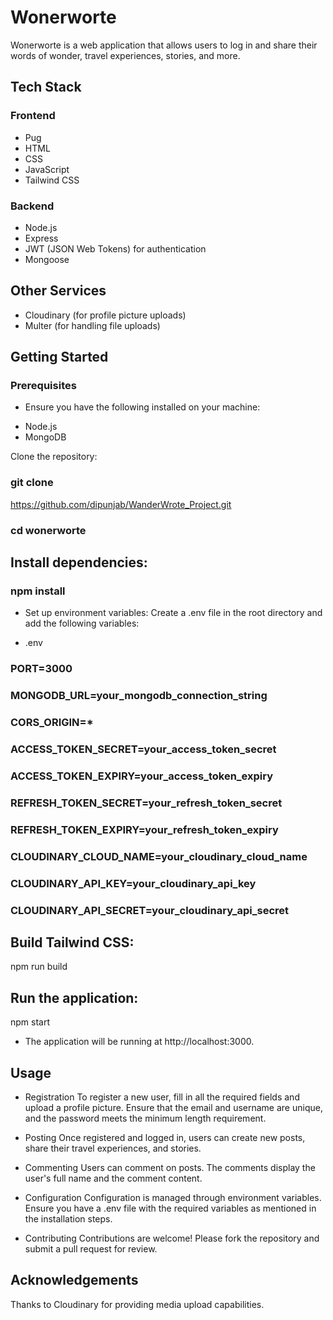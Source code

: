 # Wonerworte

Wonerworte is a web application that allows users to log in and share their words of wonder, travel experiences, stories, and more.

## Tech Stack

### Frontend
- Pug
- HTML
- CSS
- JavaScript
- Tailwind CSS

### Backend
- Node.js
- Express
- JWT (JSON Web Tokens) for authentication
- Mongoose

## Other Services
- Cloudinary (for profile picture uploads)
- Multer (for handling file uploads)

## Getting Started
  ### Prerequisites
   + Ensure you have the following installed on your machine:
    
- Node.js
- MongoDB

Clone the repository:

### git clone 
https://github.com/dipunjab/WanderWrote_Project.git

### cd wonerworte

## Install dependencies:
  ### npm install

- Set up environment variables:
    Create a .env file in the root directory and add the following variables:

+ .env

### PORT=3000
### MONGODB_URL=your_mongodb_connection_string
### CORS_ORIGIN=*

### ACCESS_TOKEN_SECRET=your_access_token_secret
### ACCESS_TOKEN_EXPIRY=your_access_token_expiry
### REFRESH_TOKEN_SECRET=your_refresh_token_secret
### REFRESH_TOKEN_EXPIRY=your_refresh_token_expiry

### CLOUDINARY_CLOUD_NAME=your_cloudinary_cloud_name
### CLOUDINARY_API_KEY=your_cloudinary_api_key
### CLOUDINARY_API_SECRET=your_cloudinary_api_secret

## Build Tailwind CSS:
   npm run build

## Run the application:
   npm start
   
- The application will be running at http://localhost:3000.

## Usage
- Registration
    To register a new user, fill in all the required fields and upload a profile picture. Ensure that the email and username are unique, and the password meets the minimum length requirement.

- Posting
    Once registered and logged in, users can create new posts, share their travel experiences, and stories.

- Commenting
    Users can comment on posts. The comments display the user's full name and the comment content.

+ Configuration
    Configuration is managed through environment variables. Ensure you have a .env file with the required variables as mentioned in the installation steps.

+ Contributing
Contributions are welcome! Please fork the repository and submit a pull request for review.


## Acknowledgements
Thanks to Cloudinary for providing media upload capabilities.
